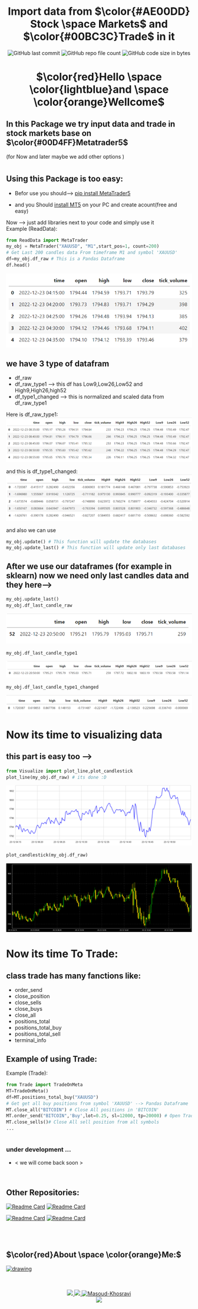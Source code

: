 <div align="center">

# Import data from $\color{#AE00DD} Stock \space Markets$  and $\color{#00BC3C}Trade$ in it

![GitHub last commit](https://img.shields.io/github/last-commit/Masoud-Khosravi/Stock-Markets)
![GitHub repo file count](https://img.shields.io/github/directory-file-count/Masoud-Khosravi/Stock-Markets)
![GitHub code size in bytes](https://img.shields.io/github/languages/code-size/Masoud-Khosravi/Stock-Markets)

# $\color{red}Hello \space \color{lightblue}and \space \color{orange}Wellcome$


</div>

## In this Package we try input data and trade in stock markets base on $\color{#00D4FF}Metatrader5$
(for Now and later maybe we add other options )

#
## Using this Package is too easy:
+ Befor use you should--> [pip install MetaTrader5](https://pypi.org/project/MetaTrader5/)

+ and you Should [install MT5](https://www.metatrader5.com/en/download) on your PC and create acount(free and easy)

Now -->
just add libraries next to your code and simply use it    
Example (ReadData):
    
```python
from ReadData import MetaTrader
my_obj = MetaTrader("XAUUSD", "M1",start_pos=1, count=200)
# Get Last 200 candles data From timeframe M1 and symbol 'XAUUSD'
df=my_obj.df_raw # This is a Pandas Dataframe
df.head()
```
![df_raw](img/df_raw.png)

## we have 3 type of datafram
+ df_raw
+ df_raw_type1   --> this df has Low9,Low26,Low52 and High9,High26,high52
+ df_type1_changed --> this is normalized and scaled data from df_raw_type1

Here is df_raw_type1:
![df_raw_type1](img/df_raw_type1.png)

and this is df_type1_changed:
![df_type1_changed](img/df_type1_changed.png)


and also we can use
```python
my_obj.update() # This function will update the databases  
my_obj.update_last() # This function will update only last databases  
```
## After we use our dataframes (for example in sklearn) now we need only last candles data and they here-->
```python
my_obj.update_last()
my_obj.df_last_candle_raw
```
![df_lastcandle_raw](img/df_lastcandle_raw.png)
```
my_obj.df_last_candle_type1
```
![df_lastcandle_type1](img/df_lastcandle_type1.png)
```
my_obj.df_last_candle_type1_changed
```
![df_lastcandle_type1_changed](img/df_lastcandle_type1_changed.png)

#
# Now its time to visualizing data
## this part is easy too -->

```python
from Visualize import plot_line,plot_candlestick
plot_line(my_obj.df_raw) # its done :D
```
![plot_line](img/plot_line.png)

```python
plot_candlestick(my_obj.df_raw)
```
![plot_candlestick](img/plot_candlestick.png)


#
# Now its time To Trade:

## class trade has many fanctions like:
+ order_send
+ close_position
+ close_sells
+ close_buys
+ close_all
+ positions_total
+ positions_total_buy
+ positions_total_sell
+ terminal_info

## Example of using Trade:

Example (Trade):
```python
from Trade import TradeOnMeta
MT=TradeOnMeta()
df=MT.positions_total_buy("XAUUSD")
# Get get all buy positions from symbol 'XAUUSD' --> Pandas Dataframe
MT.close_all("BITCOIN") # Close All positions in 'BITCOIN'
MT.order_send("BITCOIN",'Buy',lot=0.25, sl=12000, tp=20000) # Open Trade in 'BITCOIN'
MT.close_sells()# Close All sell position from all symbols
...
```
#
### under development ...
* < we will come back soon >
<br/>

## Other Repositories:
[![Readme Card](https://github-readme-stats.vercel.app/api/pin/?username=masoud-khosravi&repo=SQL-Python)](https://github.com/Masoud-Khosravi/SQL-Python)
[![Readme Card](https://github-readme-stats.vercel.app/api/pin/?username=masoud-khosravi&repo=Tensorflow-Covid-19)](https://github.com/Masoud-Khosravi/Tensorflow-Covid-19)

[![Readme Card](https://github-readme-stats.vercel.app/api/pin/?username=masoud-khosravi&repo=Machine-Learning)](https://github.com/Masoud-Khosravi/Machine-Learning)
[![Readme Card](https://github-readme-stats.vercel.app/api/pin/?username=masoud-khosravi&repo=Stock-Markets)](https://github.com/Masoud-Khosravi/Stock-Markets)

<br/>
<br/>
<div align="left">

## $\color{red}About \space \color{orange}Me:$
<a href="https://github.com/Masoud-Khosravi">
  <img src="https://user-images.githubusercontent.com/121137036/210107231-0ae2f150-bb07-4e53-a2e2-a006b9b799e4.gif" alt="drawing" style="width:600px;"/>
</a>
<br/>
<br/>

</div>
<p align="center">
  <br/>
  <a href="https://www.linkedin.com/in/masoudkhosravi/">
      <img src="https://img.shields.io/badge/-Linkedin-blue?style=flat-square&logo=linkedin">
  </a>
  <a href="mailto:masoudkh.new@gmail.com">
      <img src="https://img.shields.io/badge/-Email-red?style=flat-square&logo=gmail&logoColor=white">
  </a>
  <a href="https://github.com/Masoud-Khosravi">
     <img src="https://komarev.com/ghpvc/?username=masoud-khosravi&label=Visitors&color=0e75b6&style=flat" alt="Masoud-Khosravi" />
  </a>
  <br/>
  <a href="https://github.com/Masoud-Khosravi">
      <img src="https://github-stats-alpha.vercel.app/api?username=masoud-khosravi&cc=22272e&tc=37BCF6&ic=fff&bc=0000" /> 
  <!---  
      <img src="https://github-readme-stats.vercel.app/api?username=masoud-khosravi&show_icons=true&hide=issues,contribs&theme=react&hide_border=true" />
  -->
    
  </a>
  
</p>
